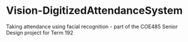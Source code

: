# Vision-DigitizedAttendanceSystem
Taking attendance using facial recognition - part of the COE485 Senior Design project for Term 192
